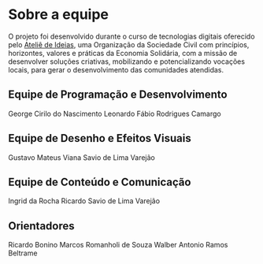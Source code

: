 # Sobre a equipe
O projeto foi desenvolvido durante o curso de tecnologias digitais oferecido pelo [Ateliê de Ideias](https://github.com/ateliedeideias), uma Organização da Sociedade Civil com princípios, horizontes, valores e práticas da Economia Solidária, com a missão de desenvolver soluções criativas, mobilizando e potencializando vocações locais, para gerar o desenvolvimento das comunidades atendidas.

## Equipe de Programação e Desenvolvimento
George Cirilo do Nascimento
Leonardo Fábio Rodrigues Camargo

## Equipe de Desenho e Efeitos Visuais
Gustavo Mateus Viana
Savio de Lima Varejão

## Equipe de Conteúdo e Comunicação
Ingrid da Rocha Ricardo
Savio de Lima Varejão

## Orientadores
Ricardo Bonino
Marcos Romanholi de Souza
Walber Antonio Ramos Beltrame
